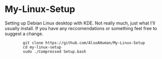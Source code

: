 # My-Linux-Setup
Setting up Debian Linux desktop with KDE. Not really much, just what I'll usually install. If you have any reccomendations or something feel free to suggest a change. 

            git clone https://github.com/AlsoAHuman/My-Linux-Setup
            cd my-linux-setup
            sudo ./Compressed Setup.bash